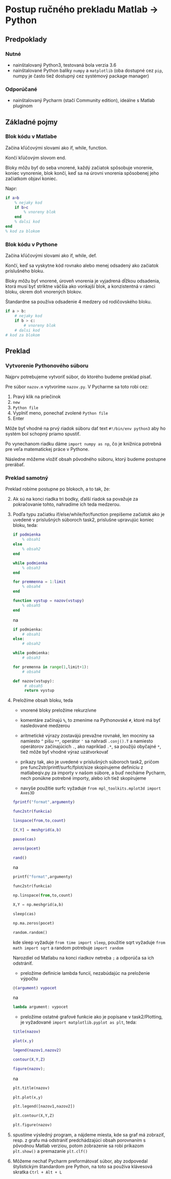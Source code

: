 # Postup ručného prekladu Matlab -> Python

## Predpoklady

### Nutné

- nainštalovaný Python3, testovaná bola verzia 3.6
- nainštalované Python balíky `numpy` a `matplotlib`
(oba dostupné cez `pip`, numpy je často tiež  dostupný cez systémový package manager)

### Odporúčané

- nainštalovaný Pycharm (stačí Community edition), ideálne s Matlab pluginom

## Základné pojmy

### Blok kódu v Matlabe

Začína kľúčovými slovami ako if, while, function.

Končí kľúčovým slovom end.

Bloky môžu byť do seba vnorené, každý začiatok spôsobuje vnorenie, koniec vynorenie, blok končí, keď sa na úrovni vnorenia
spôsobenej jeho začiatkom objaví koniec.

Napr:

```matlab
if a>b
    % nejaky kod
    if b>c
        % vnoreny blok
    end
    % dalsi kod
end
% kod za blokom
```

### Blok kódu v Pythone

Začína kľúčovými slovami ako if, while, def.

Končí, keď sa vyskytne kód rovnako alebo menej odsadený ako začiatok príslušného bloku.

Bloky môžu byť vnorené, úroveň vnorenia je vyjadrená dĺžkou odsadenia, ktorá musí byť striktne väčšia ako vonkajší blok,
a konzistentná v rámci bloku, okrem doň vnorených blokov.

Štandardne sa používa odsadenie 4 medzery od rodičovského bloku.

```python
if a > b:
    # nejaky kod
    if b > c:
        # vnoreny blok
    # dalsi kod
# kod za blokom
```

## Preklad

### Vytvorenie Pythonového súboru

Najprv potrebujeme vytvoriť súbor, do ktorého budeme preklad písať.

Pre súbor `nazov.m` vytvoríme `nazov.py`. V Pycharme sa toto robi cez:

1. Pravý klik na priečinok
1. `new`
1. `Python file`
1. Vyplniť meno, ponechať zvolené `Python file`
1. Enter

Môže byť vhodné na prvý riadok súboru dať text `#!/bin/env python3` aby ho systém bol schopný priamo spustiť.

Po vynechanom riadku dáme `import numpy as np`, čo je knižnica potrebná pre veľa matematickej práce v Pythone.

Následne môžeme vložiť obsah pôvodného súboru, ktorý budeme postupne prerábať.

### Preklad samotný

Preklad robíme postupne po blokoch, a to tak, že:

2. Ak sú na konci riadka tri bodky, ďalší riadok sa považuje za pokračovanie tohto, nahradíme ich teda medzerou.

2. Podľa typu začiatku if/else/while/for/function prepíšeme začiatok ako je uvedené v prislušných súboroch task2,
prislušne upravujúc koniec bloku, teda:

    ```matlab
    if podmienka
        % obsah1 
    else
        % obsah2
    end
    
    while podmienka
        % obsah3
    end
    
    for premmenna = 1:limit
        % obsah4
    end
   
    function vystup = nazov(vstupy)
        % obsah5
    end
    ```
    na
    ```python
    if podmienka:
        # obsah1 
    else:
        # obsah2
    
    while podmienka:
        # obsah3
    
    for premenna in range(1,limit+1):
        # obsah4
    
    def nazov(vstupy):
	     # obsah5
	     return vystup
    ```
2. Preložíme obsah bloku, teda
    - vnorené bloky preložíme rekurzívne
    
    - komentáre začínajú `%`, to zmeníme na Pythonovské `#`, ktoré má byť nasledované medzerou
    
    - aritmetické výrazy zostavájú prevažne rovnaké, len mocniny sa namiesto `^` píšu `**`,
    operátor `'` sa nahradí `.conj().T` a namiesto operátorov začínajúcich `.`, ako napríklad `.*`,
    sa použijú obyčajné `*`, tiež môže byť vhodné výraz uzátvorkovať
    
    - príkazy tak, ako je uvedené v príslušných súboroch task2, pričom pre func2str/printf/surfc/fplot/size skopírujeme
    definíciu z matlabeqiv.py za importy v našom súbore, a buď necháme Pycharm, nech ponúkne potrebné importy,
    alebo ich tiež skopírujeme
    
    - navyše použitie surfc vyžaduje `from mpl_toolkits.mplot3d import Axes3D`
    
    ```matlab
    fprintf("format",argumenty)
    
    func2str(funkcia)
    
    linspace(from,to,count)
    
    [X,Y] = meshgrid(a,b)
    
    pause(cas)
    
    zeros(pocet)
    
    rand()
    ```
    na
    ```python
    printf("format",argumenty)
    
    func2str(funkcia)
    
    np.linspace(from,to,count)
   
    X,Y = np.meshgrid(a,b)
    
    sleep(cas)
    
    np.ma.zeros(pocet)
    
    random.random()
    ```
    kde sleep vyžaduje `from time import sleep`, použitie sqrt vyžaduje `from math import sqrt`
    a random potrebuje `import random`
    
    Narozdiel od Matlabu na konci riadkov netreba `;` a odporúča sa ich odstrániť.
    
    - preložíme definície lambda funcií, nezabúdajúc na preloženie výpočtu
    
    ```matlab
    @(argument) vypocet
    ```
    na
    ```python
    lambda argument: vypocet
    ```
    
    - preložíme ostatné grafové funkcie ako je popísane v task2/Plotting,
    je vyžadované `import matplotlib.pyplot as plt`, teda:
    
    ```matlab
    title(nazov)
    
    plot(x,y)
    
    legend(nazov1,nazov2)
    
    contour(X,Y,Z)
    
    figure(nazov);
    ```
    na
    ```python
    plt.title(nazov)
    
    plt.plot(x,y)
    
    plt.legend([nazov1,nazov2])
    
    plt.contour(X,Y,Z)
    
    plt.figure(nazov)
    ```

2. spustíme výsledný program, a nájdeme miesta, kde sa graf má zobraziť,
resp. z grafu má odstrániť predchádzajúci obsah porovnaním s pôvodnou Matlab verziou,
potom zobrazenie sa robí príkazom `plt.show()` a premazanie `plt.clf()`

2. Môžeme nechať Pycharm preformátovať súbor, aby zodpovedal štylistickým štandardom pre Python,
na toto sa používa klávesová skratka `Ctrl + Alt + L`
